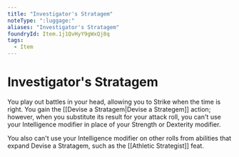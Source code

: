 ```yaml
---
title: "Investigator's Stratagem"
noteType: ":luggage:"
aliases: "Investigator's Stratagem"
foundryId: Item.1j1QvHyY9gWxQj8q
tags:
  - Item
---
```


# Investigator's Stratagem

You play out battles in your head, allowing you to Strike when the time is right. You gain the [[Devise a Stratagem|Devise a Strategem]] action; however, when you substitute its result for your attack roll, you can't use your Intelligence modifier in place of your Strength or Dexterity modifier.

You also can't use your Intelligence modifier on other rolls from abilities that expand Devise a Stratagem, such as the [[Athletic Strategist]] feat.
